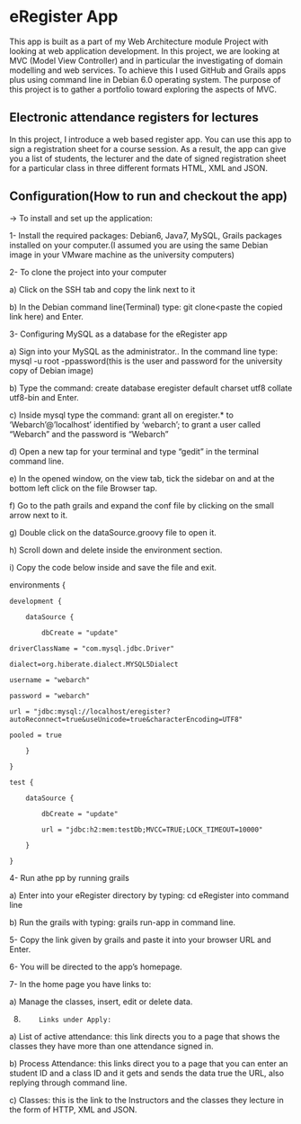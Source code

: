 

eRegister App
=============
This app is built as a part of my Web Architecture module Project with looking at web application development.
In this project, we are looking at MVC (Model View Controller) and in particular the investigating of domain modelling and web services.
To achieve this I used GitHub and Grails apps plus using command line in Debian 6.0 operating system.
The purpose of this project is to gather a portfolio toward exploring the aspects of MVC.

Electronic attendance registers for lectures
--------------------------------------------
In this project, I introduce a web based register app. You can use this app to sign a registration sheet for a course session. As a result, the app can give you a list of students, the lecturer and the date of signed registration sheet for a particular class in three different formats HTML, XML and JSON.

Configuration(How to run and checkout the app)
----------------------------------------------
-> To install and set up the application:

1-  Install the required packages: Debian6, Java7, MySQL, Grails packages installed on your computer.(I assumed you are using the same Debian image in your VMware machine as the university computers)

2-	To clone the project into your computer

 a)	Click on the SSH tab and copy the link next to it
 
 b)	In the Debian command line(Terminal) type: git clone<paste the copied link here) and Enter.

3-	Configuring MySQL as a database for the eRegister app

 a)	Sign into your MySQL as the administrator.. In the command line type: mysql -u root -ppassword(this is the user and password for the university copy of Debian image)
 
 b)	Type the command: create database eregister default charset utf8 collate utf8-bin and Enter.
 
 c)	Inside mysql type the command: grant all on eregister.* to ‘Webarch’@’localhost’ identified by ‘webarch’; to grant a user called “Webarch” and the password is “Webarch”
 
 d)	Open a new tap for your terminal and type “gedit” in the terminal command line.
 
 e)	In the opened window, on the view tab, tick the sidebar on and at the bottom left click on the file Browser tap.
 
 f)	Go to the path grails and expand the conf file by clicking on the small arrow next to it.
 
 g)	Double click on the dataSource.groovy file to open it. 
 
 h)	Scroll down and delete inside the environment section.
 
 i)	Copy the code below inside and save the file and exit.
 

environments {

    development {
    
        dataSource {
        
            dbCreate = "update"
            
	driverClassName = "com.mysql.jdbc.Driver"
	
	dialect=org.hiberate.dialect.MYSQL5Dialect
	
	username = "webarch"
	
	password = "webarch"
	
	url = "jdbc:mysql://localhost/eregister?autoReconnect=true&useUnicode=true&characterEncoding=UTF8"
	
	pooled = true
	
        }
        
    }
    
    test {
    
        dataSource {
        
            dbCreate = "update"
            
            url = "jdbc:h2:mem:testDb;MVCC=TRUE;LOCK_TIMEOUT=10000"
            
        }
        
    }
 
4-	 Run athe pp by running grails 

 a)           Enter into your eRegister directory by typing: cd eRegister into command line
 
 b)           Run the grails with typing: grails run-app  in command line.
 
5-	Copy the link given by grails and paste it into your browser URL and Enter.

6-	You will be directed to the app’s homepage.

7-         In the home page you have links to:

 a)         Manage the classes, insert, edit or delete data.
 
8)         Links under Apply:

 a)         List of active attendance: this link directs you to a page that shows the classes they have more than one attendance signed in.
 
 b)         Process Attendance: this links direct you to a page that you can enter an student ID and a class ID and it gets and sends the data true the URL, also replying through command line.
 
 c)         Classes: this is the link to the Instructors and the classes they lecture in the form of HTTP, XML and JSON.


 
